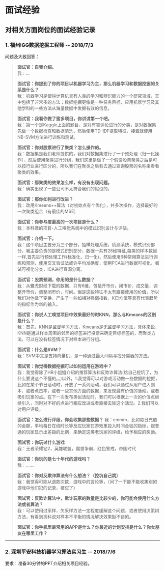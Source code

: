# 面试经验
## 对相关方面岗位的面试经验记录
### 1. 福州IGG数据挖掘工程师 -- 2018/7/3
问题及大致回答：
>**面试官：自我介绍。**  
>我：...
>  
>**面试官：你提到了你的项目以机器学习为主，那么机器学习和数据挖掘的关系是什么？**  
>我：机器学习是使得计算机具有人类的学习和辨识能力的一个研究领域，其中包括了非常多的方法；数据挖掘更像是一种任务目标，应用机器学习及其他学科的一些方法从海量数据中发掘有效的信息。
>  
>**面试官：我看你做了蛮多项目，你讲讲第一个吧。**  
>我：第一个是Kaggle上面的题目，是对有害评论进行的分类，是对数据集先做一个数据检查和数据清洗，然后使用TD-IDF提取特征，接着就使用NB-SVM方法进行训练和测试。
>  
>**面试官：你对股票进行了聚类？怎么操作的。**  
>我：数据集是我们老师提供的，我们对数据集进行了一个预处理（归一化操作），然后使用聚类进行分组，我们这里是做了一个假设股票聚类之后是可以按行业进行区分的，所以我们在聚类之后有去通过查询股票的名称来看看聚类的效果。
>  
>**面试官：那聚类的效果怎么样，有没有出现问题。**  
>我：确实出现了一些公司不太符合我们的假设的。
>  
>**面试官：那你如何进行改进？**  
>我：改用Kmeans++算法（对初始点有个优化），并多次操作，选择最好的一次聚类组合（有最佳的MSE）
>  
>**面试官：你参与度最高的一次项目是什么？**  
>我：本科做的项目-人工嗅觉系统中的模式识别设计与评估。
>  
>**面试官：介绍一下。**  
>我：这个项目主要分为三个部分，抽样处理系统，侦测系统，模式识别部分。我主要负责的是模式识别部分，数据一共有28维特征,每类的样本数目一样,首先进行预处理工作(标准化、归一化)，然后使用6种常用算法进行训练和预测，使用交叉验证法或许平均准确度，使用PCA进行数据可视化，尝试可视化分类，ICA进行盲源分离。
>  
>**面试官：股票预测，你用的是什么数据？**  
>我：从雅虎财经下载的数据，只有6维，包括开市价，闭市价，成交量，调整开市价，调整闭市价，时间。但是这些特征不太有直接使用的价值，所以我们对他做了变换，产生了一些如相对强弱指数，K日均值等具有代表趋势的指标作为新的输入。
>  
>**面试官：你说人工嗅觉项目中效果最好的时KNN，那么与Kmeans的区别是什么？**  
>我：首先，KNN是监督学习方法，Kmeans是无监督学习方法，具体来说，KNN是通过样本周围的邻居的标签进行投票来确定目标标签的，而聚类方法，可以在没有标签情况下对样本进行分组。
>  
>**面试官：什么是SVM？**  
>我：SVM中文是支持向量机，是一种通过最大间隔寻找分类器的方法。
>
>**面试官：你觉得数据挖掘可以如何运用在游戏中？**  
>我：我觉得除了HR小姐姐介绍的推荐算法和反欺诈算法(给自己挖坑了，为什么要说这个不懂的。。)以外，1.我觉得可以对游戏活动做一些数据的挖掘，比如在某个节日活动时，开放了一系列活动，我们可以通过从用户进入副本，或者点击率，或者一些其他方面的数据，来发现最有价值的活动，或者吸引玩家的点。在下一次发布类似活动时，我们可以根据上一次的价值点继续引入，同时对不好的点进行相应改进或者直接去除这个活动。2.我们可以对用户评级。  
>
>**面试官：怎么进行评级，你会收集那些数据？**
>我：emmm，比如每日充值的金额，平均每日在线时长等反应玩家在游戏里投入时间金钱的指标，跟普通的玩家显示出差距的比例，来确定这类老玩家的评级，给予相应的奖励。
>  
>**面试官：你玩过什么游戏**  
>我：王者荣耀钻2，英雄联盟，魔兽争霸，红色警戒，帝国时代
>
>**面试官：你玩的是七十年代的游戏吗？**  
>我：.......
>
>**面试官：你对反欺诈算法有什么想法？（挖坑自己跳）**  
>我：我觉得可能从退款次数，游戏中的言论等，（问了一下能不能收集别的游戏中他们犯的记录，被怼了）
>
>**面试官：反欺诈算法中，欺诈玩家的数量是比较少的，你可能会使用什么方法或者算法？**  
>我：可以使用过采样，欠采样方法一定程度缓解这个问题，或者使用决策树方法，有看到资料说对样本不平衡的情况解决效果挺不错的。
>
>**面试官：你手机里最常用的APP是什么？你最近的计划安排是什么？你女朋友在哪里工作？**

---
### 2. 深圳平安科技机器学习算法实习生 -- 2018/7/6
要求：准备30分钟的PPT介绍相关项目经验。






